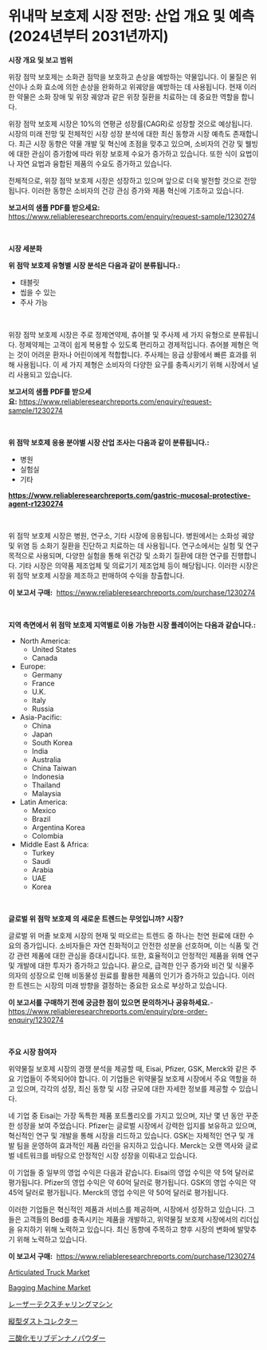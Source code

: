 <p><h1>위내막 보호제 시장 전망: 산업 개요 및 예측 (2024년부터 2031년까지)</h1></p><p><strong>시장 개요 및 보고 범위</strong></p>
<p><p>위장 점막 보호제는 소화관 점막을 보호하고 손상을 예방하는 약물입니다. 이 물질은 위산이나 소화 효소에 의한 손상을 완화하고 위궤양을 예방하는 데 사용됩니다. 현재 이러한 약물은 소화 장애 및 위장 궤양과 같은 위장 질환을 치료하는 데 중요한 역할을 합니다.</p><p>위장 점막 보호제 시장은 10%의 연평균 성장률(CAGR)로 성장할 것으로 예상됩니다. 시장의 미래 전망 및 전체적인 시장 성장 분석에 대한 최신 동향과 시장 예측도 존재합니다. 최근 시장 동향은 약물 개발 및 혁신에 초점을 맞추고 있으며, 소비자의 건강 및 웰빙에 대한 관심이 증가함에 따라 위장 보호제 수요가 증가하고 있습니다. 또한 식이 요법이나 자연 요법과 융합된 제품의 수요도 증가하고 있습니다.</p><p>전체적으로, 위장 점막 보호제 시장은 성장하고 있으며 앞으로 더욱 발전할 것으로 전망됩니다. 이러한 동향은 소비자의 건강 관심 증가와 제품 혁신에 기초하고 있습니다.</p></p>
<p><strong>보고서의 샘플 PDF를 받으세요:</strong> <a href="https://www.reliableresearchreports.com/enquiry/request-sample/1230274">https://www.reliableresearchreports.com/enquiry/request-sample/1230274</a></p>
<p>&nbsp;</p>
<p><strong>시장 세분화</strong></p>
<p><strong>위 점막 보호제 유형별 시장 분석은 다음과 같이 분류됩니다.:</strong></p>
<p><ul><li>태블릿</li><li>씹을 수 있는</li><li>주사 가능</li></ul></p>
<p>&nbsp;</p>
<p><p>위장 점막 보호제 시장은 주로 정제연약제, 츄어블 및 주사제 세 가지 유형으로 분류됩니다. 정제약제는 고객이 쉽게 복용할 수 있도록 편리하고 경제적입니다. 츄어블 제형은 먹는 것이 어려운 환자나 어린이에게 적합합니다. 주사제는 응급 상황에서 빠른 효과를 위해 사용됩니다. 이 세 가지 제형은 소비자의 다양한 요구를 충족시키기 위해 시장에서 널리 사용되고 있습니다.</p></p>
<p><strong>보고서의 샘플 PDF를 받으세요:</strong>&nbsp;<a href="https://www.reliableresearchreports.com/enquiry/request-sample/1230274">https://www.reliableresearchreports.com/enquiry/request-sample/1230274</a></p>
<p>&nbsp;</p>
<p><strong> 위 점막 보호제 응용 분야별 시장 산업 조사는 다음과 같이 분류됩니다.:</strong></p>
<p><ul><li>병원</li><li>실험실</li><li>기타</li></ul></p>
<p><strong><a href="https://www.reliableresearchreports.com/gastric-mucosal-protective-agent-r1230274">https://www.reliableresearchreports.com/gastric-mucosal-protective-agent-r1230274</a></strong></p>
<p>&nbsp;</p>
<p><p>위 점막 보호제 시장은 병원, 연구소, 기타 시장에 응용됩니다. 병원에서는 소화성 궤양 및 위염 등 소화기 질환을 진단하고 치료하는 데 사용됩니다. 연구소에서는 실험 및 연구 목적으로 사용되며, 다양한 실험을 통해 위건강 및 소화기 질환에 대한 연구를 진행합니다. 기타 시장은 의약품 제조업체 및 의료기기 제조업체 등이 해당됩니다. 이러한 시장은 위 점막 보호제 시장을 제조하고 판매하여 수익을 창출합니다.</p></p>
<p><strong>이 보고서 구매:</strong>&nbsp; <a href="https://www.reliableresearchreports.com/purchase/1230274">https://www.reliableresearchreports.com/purchase/1230274</a></p>
<p>&nbsp;</p>
<p><strong>지역 측면에서 위 점막 보호제 지역별로 이용 가능한 시장 플레이어는 다음과 같습니다.:</strong></p>
<p><ul>
    <li>
        North America:
        <ul>
            <li>United States</li>
            <li>Canada</li>
        </ul>
    </li>
    <li>
        Europe:
        <ul>
            <li>Germany</li>
            <li>France</li>
            <li>U.K.</li>
            <li>Italy</li>
            <li>Russia</li>
        </ul>
    </li>
    <li>
        Asia-Pacific:
        <ul>
            <li>China</li>
            <li>Japan</li>
            <li>South Korea</li>
            <li>India</li>
            <li>Australia</li>
            <li>China Taiwan</li>
            <li>Indonesia</li>
            <li>Thailand</li>
            <li>Malaysia</li>
        </ul>
    </li>
    <li>
        Latin America:
        <ul>
            <li>Mexico</li>
            <li>Brazil</li>
            <li>Argentina Korea</li>
            <li>Colombia</li>
        </ul>
    </li>
    <li>
        Middle East & Africa:
        <ul>
            <li>Turkey</li>
            <li>Saudi</li>
            <li>Arabia</li>
            <li>UAE</li>
            <li>Korea</li>
        </ul>
    </li>
    </ul></p>
<p>&nbsp;</p>
<p><strong>글로벌 위 점막 보호제 의 새로운 트렌드는 무엇입니까? 시장?</strong></p>
<p><p>글로벌 위 머졸 보호제 시장의 현재 및 떠오르는 트렌드 중 하나는 천연 원료에 대한 수요의 증가입니다. 소비자들은 자연 친화적이고 안전한 성분을 선호하며, 이는 식품 및 건강 관련 제품에 대한 관심을 증대시킵니다. 또한, 효율적이고 안정적인 제품을 위해 연구 및 개발에 대한 투자가 증가하고 있습니다. 끝으로, 급격한 인구 증가와 비건 및 식물주의자의 성장으로 인해 비동물성 원료를 활용한 제품의 인기가 증가하고 있습니다. 이러한 트렌드는 시장의 미래 방향을 결정하는 중요한 요소로 부상하고 있습니다.</p></p>
<p><strong>이 보고서를 구매하기 전에 궁금한 점이 있으면 문의하거나 공유하세요.</strong>- <a href="https://www.reliableresearchreports.com/enquiry/pre-order-enquiry/1230274">https://www.reliableresearchreports.com/enquiry/pre-order-enquiry/1230274</a></p>
<p>&nbsp;</p>
<p><strong>주요 시장 참여자</strong></p>
<p><p>위약물질 보호제 시장의 경쟁 분석을 제공할 때, Eisai, Pfizer, GSK, Merck와 같은 주요 기업들이 주목되어야 합니다. 이 기업들은 위약물질 보호제 시장에서 주요 역할을 하고 있으며, 각각의 성장, 최신 동향 및 시장 규모에 대한 자세한 정보를 제공할 수 있습니다.</p><p>네 기업 중 Eisai는 가장 독특한 제품 포트폴리오를 가지고 있으며, 지난 몇 년 동안 꾸준한 성장을 보여 주었습니다. Pfizer는 글로벌 시장에서 강력한 입지를 보유하고 있으며, 혁신적인 연구 및 개발을 통해 시장을 리드하고 있습니다. GSK는 자체적인 연구 및 개발 팀을 운영하여 효과적인 제품 라인을 유지하고 있습니다. Merck는 오랜 역사와 글로벌 네트워크를 바탕으로 안정적인 시장 성장을 이뤄내고 있습니다.</p><p>이 기업들 중 일부의 영업 수익은 다음과 같습니다. Eisai의 영업 수익은 약 5억 달러로 평가됩니다. Pfizer의 영업 수익은 약 60억 달러로 평가됩니다. GSK의 영업 수익은 약 45억 달러로 평가됩니다. Merck의 영업 수익은 약 50억 달러로 평가됩니다.</p><p>이러한 기업들은 혁신적인 제품과 서비스를 제공하며, 시장에서 성장하고 있습니다. 그들은 고객들의 Bed를 충족시키는 제품을 개발하고, 위약물질 보호제 시장에서의 리더십을 유지하기 위해 노력하고 있습니다. 최신 동향에 주목하고 향후 시장의 변화에 발맞추기 위해 노력하고 있습니다.</p></p>
<p><strong>이 보고서 구매:</strong>&nbsp;&nbsp;<a href="https://www.reliableresearchreports.com/purchase/1230274">https://www.reliableresearchreports.com/purchase/1230274</a></p>
<p><p><a href="https://github.com/zjyglelu/Market-Research-Report-List-2/blob/main/articulated-truck-market.md">Articulated Truck Market</a></p><p><a href="https://github.com/mbisetmhermsr/Market-Research-Report-List-2/blob/main/bagging-machine-market.md">Bagging Machine Market</a></p><p><a href="https://github.com/marbadji/Market-Research-Report-List-1/blob/main/683227833918.md">レーザーテクスチャリングマシン</a></p><p><a href="https://github.com/KaydenJohns1964/Market-Research-Report-List-1/blob/main/512430633919.md">縦型ダストコレクター</a></p><p><a href="https://medium.com/@lewisbechtelar1964/%E3%83%A2%E3%83%AA%E3%83%96%E3%83%87%E3%83%B3%E4%B8%89%E9%85%B8%E5%8C%96%E7%89%A9%E3%83%8A%E3%83%8E%E7%B2%89%E6%9C%AB%E3%81%AE%E5%B8%82%E5%A0%B4%E3%83%A1%E3%83%88%E3%83%AA%E3%83%83%E3%82%AF%E3%82%B9%E3%81%AE%E5%BE%A9%E5%8F%B7%E5%8C%96-%E5%B8%82%E5%A0%B4%E3%82%B7%E3%82%A7%E3%82%A2-%E3%83%88%E3%83%AC%E3%83%B3%E3%83%89-%E3%81%9D%E3%81%97%E3%81%A6%E6%88%90%E9%95%B7%E3%83%91%E3%82%BF%E3%83%BC%E3%83%B3-573a18c8dd0b">三酸化モリブデンナノパウダー</a></p></p>